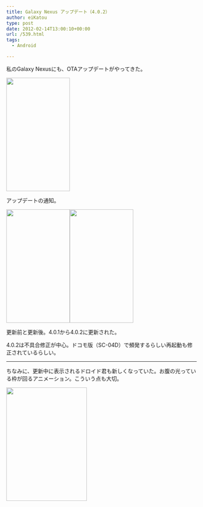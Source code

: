 ```yaml
---
title: Galaxy Nexus アップデート（4.0.2）
author: eiKatou
type: post
date: 2012-02-14T13:00:10+00:00
url: /539.html
tags:
  - Android

---
```

私のGalaxy Nexusにも、OTAアップデートがやってきた。

[<img src="http://eikatou.net/blog/wp-content/uploads/2012/02/201202_OTA2-168x300.jpg" alt="" title="201202_OTA2" width="168" height="300" class="alignnone size-medium wp-image-592" srcset="/uploads/2012/02/201202_OTA2-168x300.jpg 168w, /uploads/2012/02/201202_OTA2.jpg 400w" sizes="(max-width: 168px) 100vw, 168px" />][1]
  
<!--more-->

アップデートの通知。

[<img src="http://eikatou.net/blog/wp-content/uploads/2012/02/201202_OTA1-168x300.jpg" alt="" title="201202_OTA1" width="168" height="300" class="alignleft size-medium wp-image-599" srcset="/uploads/2012/02/201202_OTA1-168x300.jpg 168w, /uploads/2012/02/201202_OTA1.jpg 400w" sizes="(max-width: 168px) 100vw, 168px" />][2][<img src="http://eikatou.net/blog/wp-content/uploads/2012/02/201202_OTA4-168x300.jpg" alt="" title="201202_OTA4" width="168" height="300" class="alignnone size-medium wp-image-594" srcset="/uploads/2012/02/201202_OTA4-168x300.jpg 168w, /uploads/2012/02/201202_OTA4.jpg 400w" sizes="(max-width: 168px) 100vw, 168px" />][3]<br clear="left" />
  
更新前と更新後。4.0.1から4.0.2に更新された。
  
4.0.2は不具合修正が中心。ドコモ版（SC-04D）で頻発するらしい再起動も修正されているらしい。

* * *

ちなみに、更新中に表示されるドロイド君も新しくなっていた。お腹の光っている枠が回るアニメーション。こういう点も大切。

[<img src="http://eikatou.net/blog/wp-content/uploads/2012/02/201202_OTA3-213x300.jpg" alt="" title="201202_OTA3" width="213" height="300" class="alignnone size-medium wp-image-593" srcset="/uploads/2012/02/201202_OTA3-213x300.jpg 213w, /uploads/2012/02/201202_OTA3.jpg 400w" sizes="(max-width: 213px) 100vw, 213px" />][4]

 [1]: http://eikatou.net/blog/wp-content/uploads/2012/02/201202_OTA2.jpg
 [2]: http://eikatou.net/blog/wp-content/uploads/2012/02/201202_OTA1.jpg
 [3]: http://eikatou.net/blog/wp-content/uploads/2012/02/201202_OTA4.jpg
 [4]: http://eikatou.net/blog/wp-content/uploads/2012/02/201202_OTA3.jpg
